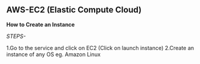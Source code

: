 **AWS-EC2 (Elastic Compute Cloud)**
----------
**How to Create an Instance**


*STEPS-*

1.Go to the service and click on EC2 (Click on launch instance)
2.Create an instance of any OS eg. Amazon Linux
